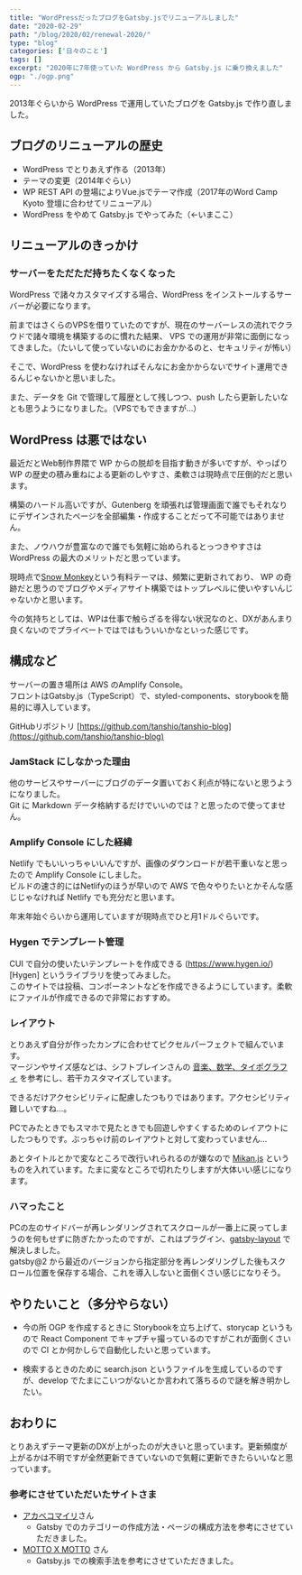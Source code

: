 ```yaml
---
title: "WordPressだったブログをGatsby.jsでリニューアルしました"
date: "2020-02-29"
path: "/blog/2020/02/renewal-2020/"
type: "blog"
categories: ['日々のこと']
tags: []
excerpt: "2020年に7年使っていた WordPress から Gatsby.js に乗り換えました"
ogp: "./ogp.png"
---
```


2013年ぐらいから WordPress で運用していたブログを Gatsby.js で作り直しました。

## ブログのリニューアルの歴史

- WordPress でとりあえず作る（2013年）
- テーマの変更（2014年ぐらい）
- WP REST API の登場によりVue.jsでテーマ作成（2017年のWord Camp Kyoto 登壇に合わせてリニューアル）
- WordPress をやめて Gatsby.js でやってみた（←いまここ）

## リニューアルのきっかけ

### サーバーをただただ持ちたくなくなった

WordPress で諸々カスタマイズする場合、WordPress をインストールするサーバーが必要になります。

前まではさくらのVPSを借りていたのですが、現在のサーバーレスの流れでクラウドで諸々環境を構築するのに慣れた結果、 VPS での運用が非常に面倒になってきました。（たいして使っていないのにお金かかるのと、セキュリティが怖い）

そこで、WordPress を使わなければそんなにお金かからないでサイト運用できるんじゃないかと思いました。
  
また、データを Git で管理して履歴として残しつつ、push したら更新したいなとも思うようになりました。（VPSでもできますが…）

## WordPress は悪ではない

最近だとWeb制作界隈で WP からの脱却を目指す動きが多いですが、やっぱり WP の歴史の積み重ねによる更新のしやすさ、柔軟さは現時点で圧倒的だと思います。

構築のハードル高いですが、Gutenberg を頑張れば管理画面で誰でもそれなりにデザインされたページを全部編集・作成することだって不可能ではありません。
  
また、ノウハウが豊富なので誰でも気軽に始められるとっつきやすさは WordPress の最大のメリットだと思っています。

現時点で[Snow Monkey](https://snow-monkey.2inc.org/)という有料テーマは、頻繁に更新されており、 WP の奇跡だと思うのでブログやメディアサイト構築ではトップレベルに使いやすいんじゃないかと思います。

今の気持ちとしては、WPは仕事で触らざるを得ない状況なのと、DXがあんまり良くないのでプライベートではではもういいかなといった感じです。

## 構成など

サーバーの置き場所は AWS のAmplify Console。  
フロントはGatsby.js（TypeScript）で、styled-components、storybookを簡易的に導入しています。

GitHubリポジトリ [https://github.com/tanshio/tanshio-blog](https://github.com/tanshio/tanshio-blog)

### JamStack にしなかった理由

他のサービスやサーバーにブログのデータ置いておく利点が特にないと思うようになりました。  
Git に Markdown データ格納するだけでいいのでは？と思ったので使ってません。

### Amplify Console にした経緯

Netlify でもいいっちゃいいんですが、画像のダウンロードが若干重いなと思ったので Amplify Console にしました。  
ビルドの速さ的にはNetlifyのほうが早いので AWS で色々やりたいとかそんな感じじゃなければ Netlify でも充分だと思います。

年末年始ぐらいから運用していますが現時点でひと月1ドルぐらいです。

### Hygen でテンプレート管理

CUI で自分の使いたいテンプレートを作成できる (https://www.hygen.io/)[Hygen] というライブラリを使ってみました。  
このサイトでは投稿、コンポーネントなどを作成できるようにしています。柔軟にファイルが作成できるので非常におすすめ。

### レイアウト
とりあえず自分が作ったカンプに合わせてピクセルパーフェクトで組んでいます。  
マージンやサイズ感などは、シフトブレインさんの [音楽、数学、タイポグラフィ](https://standard.shiftbrain.com/blog/music-math-typography) を参考にし、若干カスタマイズしています。

できるだけアクセシビリティに配慮したつもりではあります。アクセシビリティ難しいですね…。

PCでみたときでもスマホで見たときでも回遊しやすくするためのレイアウトにしたつもりです。ぶっちゃけ前のレイアウトと対して変わっていません…

あとタイトルとかで変なところで改行いれられるのが嫌なので [Mikan.js](https://github.com/trkbt10/mikan.js) というものを入れています。たまに変なところで切れたりしますが大体いい感じになります。

### ハマったこと

PCの左のサイドバーが再レンダリングされてスクロールが一番上に戻ってしまうのを何もせずに防ぎたかったのですが、これはプラグイン、[gatsby-layout](https://www.gatsbyjs.org/packages/gatsby-plugin-layout/) で解決しました。  
gatsby@2 から最近のバージョンから指定部分を再レンダリングした後もスクロール位置を保存する場合、これを導入しないと面倒くさい感じになりそう。


## やりたいこと（多分やらない）

- 今の所 OGP を作成するときに Storybookを立ち上げて、storycap というもので React Component でキャプチャ撮っているのですがこれが面倒くさいので CI とか何かしらで自動化したいと思っています。

- 検索するときのために search.json というファイルを生成しているのですが、develop でたまにこいつがないとか言われて落ちるので謎を解き明かしたい。


## おわりに
とりあえずテーマ更新のDXが上がったのが大きいと思っています。更新頻度が上がるかは不明ですが全然更新できていないので気軽に更新できたらいいなと思っています。

### 参考にさせていただいたサイトさま
- [アカベコマイリ](https://akabeko.me/blog/)さん
  - Gatsby でのカテゴリーの作成方法・ページの構成方法を参考にさせていただきました。
- [MOTTO X MOTTO](https://mottox2.com/) さん
  - Gatsby.js での検索手法を参考にさせていただきました。
